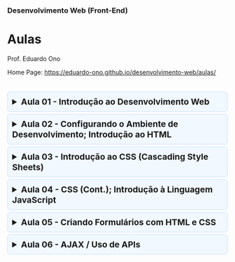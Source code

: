 ### Desenvolvimento Web (Front-End)

# Aulas

Prof. Eduardo Ono

Home Page: https://eduardo-ono.github.io/desenvolvimento-web/aulas/

<br>

<details>
  <summary style="font-size: 1.2rem; font-weight: bold; padding: 10px; background-color: #F1F8FF; border: 1px solid #C8E1FF; border-radius: 6px; margin-top: 5px">
    <strong>Aula 01 - Introdução ao Desenvolvimento Web</strong>
  </summary>
  <section style="border: 1px solid #C8E1FF; border-radius: 6px" markdown="1">

  * Revisão de Redes; Protocolos de Comunicação; História da Internet
    * Vídeos
      * [TecMundo] [A História da Internet - TecMundo](https://www.youtube.com/watch?v=pKxWPo73pX0) (YouTube, 14:34, Abr/2018)
      * [Learn Engineering] [How does the INTERNET work?](https://www.youtube.com/watch?v=x3c1ih2NJEg) (YouTube, 8:58)
      * [PowerCert Animated Videos] [IP Address - IPv4 vs IPv6 Tutorial](https://www.youtube.com/watch?v=ThdO9beHhpA) (YouTube, 9:22, Jul/2016)
      * [PowerCert Animated Videos] [Como um servidor DNS (sistema de nomes de domínio) funciona](https://www.youtube.com/watch?v=mpQZVYPuDGU) (YouTube, 6:04, Mai/2016)
      * [PowerCert Animated Videos] [TCP vs UDP Comparison](https://www.youtube.com/watch?v=uwoD5YsGACg) (YouTube, 4:36, Nov/2016)
      * [PowerCert Animated Videos] [SSL, TLS, HTTP, HTTPS Explained](https://www.youtube.com/watch?v=hExRDVZHhig) (YouTube, 6:30, Dez/2018)
  
  * Overview de Desenvolvimento Web
  
  * Criação do Ambiente de Desenvolvimento: Git/GitHub
    * Instalação e configuração da ferramenta Git
    * Criação e configuração de uma conta no GitHub

    <br>
  </section>
</details>

<details>
  <summary style="font-size: 1.2rem; font-weight: bold; padding: 10px; background-color: #F1F8FF; border: 1px solid #C8E1FF; border-radius: 6px; margin-top: 5px">
    <strong>Aula 02 - Configurando o Ambiente de Desenvolvimento; Introdução ao HTML</strong>
  </summary>
  <section style="border: 1px solid #C8E1FF; border-radius: 6px" markdown="1">

  * Configuração do GitHub
    * Habilitando o GitHub Pages (servidor Web do GitHub)

  * Configuração do ambiente de desenvolvimento (VS Code)
    * Microsoft Visual Studio Code (VS Code)
      * Extensão: Live Server (Ritwick Dey)
      * Vídeos
        * [Código Fonte TV] [O Segredo de Como Escrever HTML 50% Mais Rápido no VS Code](https://www.youtube.com/watch?v=8jLfTDn3_TM) (YouTube, 7:56, Fev/2021)
  
  * Introdução ao HTML
    * Definição

    <br>
  </section>
</details>

<details>
  <summary style="font-size: 1.2rem; font-weight: bold; padding: 10px; background-color: #F1F8FF; border: 1px solid #C8E1FF; border-radius: 6px; margin-top: 5px">
    <strong>Aula 03 - Introdução ao CSS (Cascading Style Sheets)</strong>
  </summary>
  <section style="border: 1px solid #C8E1FF; border-radius: 6px" markdown="1">

* CSS (Cascading Style Sheets)
  * Conceitos
    * [Código Fonte TV] [Dicionário do Programador](https://www.youtube.com/watch?v=229xfk3EEM8) (YouTube, Mai/2020, 14:39)

* Inserindo CSS na página HTML
  * <a href="https://www.w3schools.com/css/css_howto.asp" target="_blank">Como adicionar código CSS</a>
  * Exemplos
    * CSS Inline
        ```html
        <p style="color: red">Este é um parágrafo escrito na cor vermelha.</p>
        <p>Esta é um parágrafo com esta <spam style="color: blue">palavra</spam> em cor azul.</p>
        ```
    
    * CSS Interno
      ```html
      <head>
          <style>
              body {
                  background-color: yellow;  /* cor de fundo */
              }
              p {
                  color: blue;
                  margin-left: 40px;
              }
              .class-selector {
                  /*
                  */
              }
              #id-selector {
                  /*
                  */
              }
          </style>
      </head>
      ```
    
    * CSS Externo
      ```html
      <head>
          <link rel="stylesheet" href="mystyle.css">
      </head>
      ```

  * SASS
    * Conceitos
      * [Código Fonte TV] [Sass // Dicionário do Programador](https://www.youtube.com/watch?v=WJSJCduJCQM) (YouTube, 4:45, Jul/2018)

  </section>
</details>

<details>
  <summary style="font-size: 1.2rem; font-weight: bold; padding: 10px; background-color: #F1F8FF; border: 1px solid #C8E1FF; border-radius: 6px; margin-top: 5px">
    <strong>Aula 04 - CSS (Cont.); Introdução à Linguagem JavaScript</strong>
  </summary>
  <section style="border: 1px solid #C8E1FF; border-radius: 6px" markdown="1">

  * Introdução à linguagem JavaScript
    * Conceitos

    <br>
  </section>
</details>

<details>
  <summary style="font-size: 1.2rem; font-weight: bold; padding: 10px; background-color: #F1F8FF; border: 1px solid #C8E1FF; border-radius: 6px; margin-top: 5px">
    <strong>Aula 05 - Criando Formulários com HTML e CSS</strong>
  </summary>
  <section style="border: 1px solid #C8E1FF; border-radius: 6px" markdown="1">

  * Formulário geral
    * Vídeo Aulas
      [] []() (YouTube, )

  * Formulário de login responsivo
    * Vídeo Aulas
      * [Girl Coding] [Criando um formulário de login responsivo com HTML e CSS](https://www.youtube.com/watch?v=MkXuQ9CcHqU) (YouTube, 23:16, Jan/2021)

    <br>
  </section>
</details>

<details>
  <summary style="font-size: 1.2rem; font-weight: bold; padding: 10px; background-color: #F1F8FF; border: 1px solid #C8E1FF; border-radius: 6px; margin-top: 5px">
    <strong>Aula 06 - AJAX / Uso de APIs</strong>
  </summary>
  <section style="border: 1px solid #C8E1FF; border-radius: 6px" markdown="1">

  * CSS - Position
    * **Vídeo Aulas**
      * [Girl Coding] [Entendendo sobre position no CSS](https://www.youtube.com/watch?v=Y7NeqpwLM2g) (YouTube, 12:08, Jan/2021)

  * AJAX
    * **Conceitos**

  * APIs

    * **API de Cotações de Moedas**
      * https://eduardo-ono.github.io/desenvolvimento-web/aulas/exemplos/api/cotacao-dolar.html
      * Código-fonte: [./exemplos/api/cotacao-dolar.html](./exemplos/api/cotacao-dolar.html)

    * **ViaCEP**
      * https://eduardo-ono.github.io/desenvolvimento-web/aulas/exemplos/api/viacep.html
      * Código-fonte: [./exemplos/api/viacep.html](./exemplos/api/viacep.html)

    <br>
  </section>
</details>

<br>
